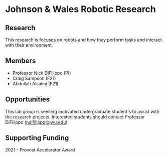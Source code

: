 # Johnson & Wales Robotic Research

## Research
This research is focuses on robots and how they perform tasks and interact with their environment.

## Members
- Professor Nick DiFilippo (PI)
- Craig Sampson (F21)
- Abdullah Alsalmi (F21)


## Opportunities
This lab group is seeking motivated undergraduate student's to assist with the research projects. Interested students should contact Professor DiFilippo (ndifilippo@jwu.edu).

## Supporting Funding
2021 - Provost Accelerator Award

